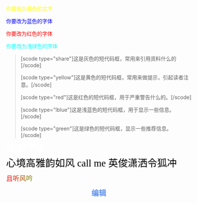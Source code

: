 <span style = "color: yellow;">你要改为黄色的文字</span>

<span style = "color: blue">你要改为蓝色的字体</span>

<span style = "color: red;">你要改为红色的字体</span>

<span style = "color: aqua;">你要改为浅绿色的字体</span>

>[scode type="share"]这是灰色的短代码框，常用来引用资料什么的[/scode]
>
>
>
> [scode type="yellow"]这是黄色的短代码框，常用来做提示，引起读者注意。[/scode]
>
>
>
> [scode type="red"]这是红色的短代码框，用于严重警告什么的。[/scode]
>
>
>
> [scode type="lblue"]这是浅蓝色的短代码框，用于显示一些信息。[/scode] 
>
>
>
>[scode type="green"]这是绿色的短代码框，显示一些推荐信息。[/scode]

<FONT style="FONT-SIZE: 20pt; FILTER: shadow(color=green); WIDTH: 100%; COLOR: white; LINE-HEIGHT: 100%; FONT-FAMILY: 华文彩云"><B>**常用字体**</B></FONT> 

<FONT style="FONT-SIZE: 20pt; FILTER: shadow(color=#af2dco); WIDTH: 100%; COLOR: #000000; LINE-HEIGHT: 100%; FONT-FAMILY: 华文行楷" size=6>心境高雅韵如风 call me 英俊潇洒令狐冲</FONT>

<FONT size=4><FONT color=#ff0000>且</FONT><FONT color=#d52a00>听</FONT><FONT color=#ab5400>风</FONT><FONT color=#817e00>吟</FONT></FONT>



<CENTER><FONT style="FONT-SIZE: 15pt; FILTER: shadow(color=black); WIDTH: 100%; COLOR: #6495ed; LINE-HEIGHT: 150%; face: 新宋体"><B>编辑</B></FONT></CENTER>













